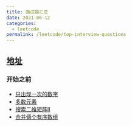 ```yaml
---
title: 面试题汇总
date: 2021-06-12
categories:
  - leetcode
permalink: /leetcode/top-interview-questions
---
```


## [地址](https://leetcode-cn.com/leetbook/read/top-interview-questions/x607vh/)

### 开始之前
* [只出现一次的数字](/leetcode/top-interview-questions/xm0u83/)
* [多数元素](/leetcode/top-interview-questions/xm77tm/)
* [搜索二维矩阵II](/leetcode/top-interview-questions/xmlwi1/)
* [合并俩个有序数组](/leetcode/top-interview-questions/xmi2l7/)
